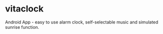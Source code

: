 # vitaclock
Android App - easy to use alarm clock, self-selectable music and simulated sunrise function.
